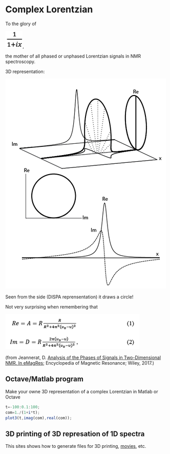 # Complex Lorentzian

To the glory of 

![](eq.png),

the mother of all phased or unphased Lorentzian signals in NMR spectroscopy.


3D representation:

![](ima2.png)

Seen from the side (DISPA reprensentation) it draws a circle! 

Not very surprising when remembering that

![](eqcircl.png)


(from Jeannerat, D. [Analysis of the Phases of Signals in Two-Dimensional NMR. In eMagRes](https://archive-ouverte.unige.ch/unige:93864/ATTACHMENT01); Encyclopedia of Magnetic Resonance; Wiley, 2017.)

## Octave/Matlab program 
Make your owne 3D representation of a complex Lorentzian in Matlab or Octave
```octave
t=-100:0.1:100;
com=1./(1+i*t);
plot3(t,imag(com),real(com));
```
## 3D printing of 3D represation of 1D spectra
This sites shows how to generate files for 3D printing, [movies](), etc.
